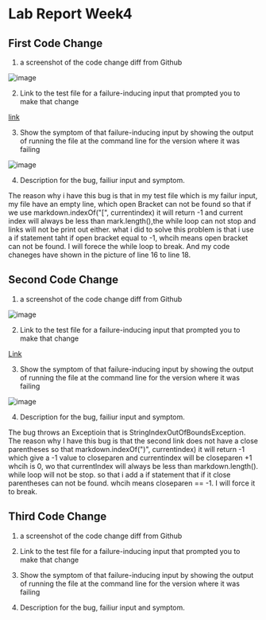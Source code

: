 # Lab Report Week4 #

## First Code Change
1. a screenshot of the code change diff from Github

![image](https://user-images.githubusercontent.com/97008935/165000464-0f15d2b5-562a-4f30-9e30-d4c0e06390cb.png)

2. Link to the test file for a failure-inducing input that prompted you to make that
change

[link](https://github.com/A17138501/markdown-parser/edit/main/test-file.md)

3. Show the symptom of that failure-inducing input by showing the output of
running the file at the command line for the version where it was failing


![image](https://user-images.githubusercontent.com/97008935/165002034-8f03252d-fba6-44f4-9e9e-9cb6b22924e1.png)

4. Description for the bug, failiur input and symptom.

The reason why i have this bug is that in my test file which is my failur input, my file have an empty line, which open Bracket can not be found so that if we use markdown.indexOf("[", currentindex) it will return -1 and current index will always be less than mark.length(),the while loop can not stop and links will not be print out either. what i did to solve this problem is that i use a if statement taht if open bracket equal to -1, whcih means open bracket can not be found. I will forece the while loop to break. And my code chaneges have shown in the picture of line 16 to line 18.


## Second Code Change

1. a screenshot of the code change diff from Github

![image](https://user-images.githubusercontent.com/97008935/165003293-0f3b8858-a558-4012-a65c-18cf98d2515a.png)

2. Link to the test file for a failure-inducing input that prompted you to make that
change

[Link](https://github.com/A17138501/markdown-parser/edit/main/test-file2.md)

3. Show the symptom of that failure-inducing input by showing the output of
running the file at the command line for the version where it was failing

![image](https://user-images.githubusercontent.com/97008935/165002980-79908127-3b05-40b8-8c06-7dc027a52b62.png)


4. Description for the bug, failiur input and symptom.

The bug throws an Exceptioin that is StringIndexOutOfBoundsException. The reason why I have this bug is that the second link does not have a close parentheses so that markdown.indexOf(")", currentindex) it will return -1
which give a -1 value to closeparen and currentindex will be closeparen +1 whcih is 0, wo that currentIndex will always be less than markdown.length(). while loop will not be stop. so that i add a if statement that if it close parentheses can not be found. whcih means closeparen == -1. I will force it to break.

## Third Code Change

1. a screenshot of the code change diff from Github

2. Link to the test file for a failure-inducing input that prompted you to make that
change

3. Show the symptom of that failure-inducing input by showing the output of
running the file at the command line for the version where it was failing

4. Description for the bug, failiur input and symptom.


